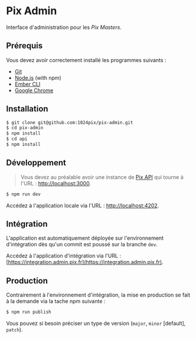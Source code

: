 # Pix Admin

Interface d'administration pour les *Pix Masters*.   

## Prérequis

Vous devez avoir correctement installé les programmes suivants :

* [Git](https://git-scm.com/)
* [Node.js](https://nodejs.org/) (with npm)
* [Ember CLI](https://ember-cli.com/)
* [Google Chrome](https://google.com/chrome/)

## Installation

```bash
$ git clone git@github.com:1024pix/pix-admin.git
$ cd pix-admin
$ npm install
$ cd api
$ npm install
```

## Développement

> Vous devez au préalable avoir une instance de [Pix API](https://github.com/1024pix/pix/tree/dev/api) qui tourne à l'URL : [http://localhost:3000](http://localhost:3000).

```bash
$ npm run dev
```

Accédez à l'application locale via l'URL : [http://localhost:4202](http://localhost:4202).

## Intégration

L'application est automatiquement déployée sur l'environnement d'intégration dès qu'un commit est poussé sur la branche `dev`.

Accédez à l'application d'intégration via l'URL : [https://integration.admin.pix.fr](https://integration.admin.pix.fr).


## Production

Contrairement à l'environnement d'intégration, la mise en production se fait à la demande via la tache npm suivante :

```bash
$ npm run publish
```

Vous pouvez si besoin préciser un type de version (`major`, `minor` [default], `patch`).

